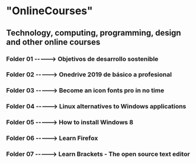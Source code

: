 # "OnlineCourses"
## Technology, computing, programming, design and other online courses
### Folder 01 -----> Objetivos de desarrollo sostenible
### Folder 02 -----> Onedrive 2019 de básico a profesional
### Folder 03 -----> Become an icon fonts pro in no time
### Folder 04 -----> Linux alternatives to Windows applications
### Folder 05 -----> How to install Windows 8
### Folder 06 -----> Learn Firefox
### Folder 07 -----> Learn Brackets - The open source text editor
